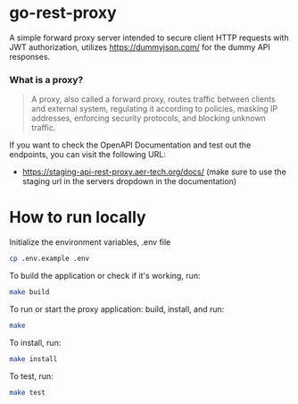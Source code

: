 # go-rest-proxy
A simple forward proxy server intended to secure client HTTP requests with JWT authorization, utilizes https://dummyjson.com/ for the dummy API responses.

### What is a proxy?
> A proxy, also called a forward proxy, routes traffic between clients and external system, regulating it according to policies, masking IP addresses, enforcing security protocols, and blocking unknown traffic.



If you want to check the OpenAPI Documentation and test out the endpoints, you can visit the following URL: 
- https://staging-api-rest-proxy.aer-tech.org/docs/
(make sure to use the staging url in the servers dropdown in the documentation)

# How to run locally

Initialize the environment variables, .env file

```bash
cp .env.example .env
```

To build the application or check if it's working, run:

```bash
make build
```

To run or start the proxy application: build, install, and run:

```bash
make 
```

To install, run:

``` bash
make install
```

To test, run:

```bash
make test
```



